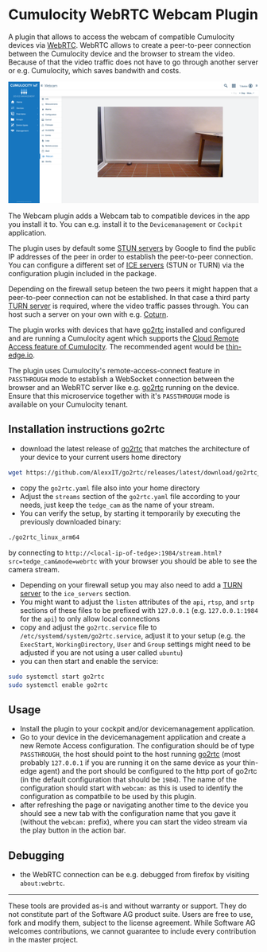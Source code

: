 # Cumulocity WebRTC Webcam Plugin

A plugin that allows to access the webcam of compatible Cumulocity devices via [WebRTC](https://en.wikipedia.org/wiki/WebRTC).
WebRTC allows to create a peer-to-peer connection between the Cumulocity device and the browser to stream the video.
Because of that the video traffic does not have to go through another server or e.g. Cumulocity, which saves bandwith and costs.

![](images/webcam.png)

The Webcam plugin adds a Webcam tab to compatible devices in the app you install it to. You can e.g. install it to the `Devicemanagement` or `Cockpit` application.

The plugin uses by default some [STUN servers](https://de.wikipedia.org/wiki/Session_Traversal_Utilities_for_NAT) by Google to find the public IP addresses of the peer in order to establish the peer-to-peer connection. You can configure a different set of [ICE servers](https://en.wikipedia.org/wiki/Interactive_Connectivity_Establishment) (STUN or TURN) via the configuration plugin included in the package.

Depending on the firewall setup beteen the two peers it might happen that a peer-to-peer connection can not be established.
In that case a third party [TURN server](https://en.wikipedia.org/wiki/Traversal_Using_Relays_around_NAT) is required, where the video traffic passes through. You can host such a server on your own with e.g. [Coturn](https://github.com/coturn/coturn).

The plugin works with devices that have [go2rtc](https://github.com/AlexxIT/go2rtc) installed and configured and are running a Cumulocity agent which supports the [Cloud Remote Access feature of Cumulocity](https://cumulocity.com/docs/cloud-remote-access/cra-general-aspects/). The recommended agent would be [thin-edge.io](https://thin-edge.io/).

The plugin uses Cumulocity's remote-access-connect feature in `PASSTHROUGH` mode to establish a WebSocket connection between the browser and an WebRTC server like e.g. [go2rtc](https://github.com/AlexxIT/go2rtc) running on the device. Ensure that this microservice together with it's `PASSTHROUGH` mode is available on your Cumulocity tenant.

## Installation instructions go2rtc

- download the latest release of [go2rtc](https://github.com/AlexxIT/go2rtc/releases) that matches the architecture of your device to your current users home directory
```bash
wget https://github.com/AlexxIT/go2rtc/releases/latest/download/go2rtc_linux_arm64
```
- copy the `go2rtc.yaml` file also into your home directory
- Adjust the `streams` section of the `go2rtc.yaml` file according to your needs, just keep the `tedge_cam` as the name of your stream.
- You can verify the setup, by starting it temporarily by executing the previously downloaded binary:
```bash
./go2rtc_linux_arm64
```
by connecting to `http://<local-ip-of-tedge>:1984/stream.html?src=tedge_cam&mode=webrtc` with your browser you should be able to see the camera stream.
- Depending on your firewall setup you may also need to add a [TURN server](https://en.wikipedia.org/wiki/Traversal_Using_Relays_around_NAT) to the `ice_servers` section.
- You might want to adjust the `listen` attributes of the `api`, `rtsp`, and `srtp` sections of these files to be prefixed with `127.0.0.1` (e.g. `127.0.0.1:1984` for the `api`) to only allow local connections
- copy and adjust the `go2rtc.service` file to `/etc/systemd/system/go2rtc.service`, adjust it to your setup (e.g. the `ExecStart`, `WorkingDirectory`, `User` and `Group` settings might need to be adjusted if you are not using a user called `ubuntu`)
- you can then start and enable the service:
```bash
sudo systemctl start go2rtc
sudo systemctl enable go2rtc
```

## Usage

- Install the plugin to  your cockpit and/or devicemanagement application.
- Go to your device in the devicemanagement application and create a new Remote Access configuration.
The configuration should be of type `PASSTHROUGH`, the host should point to the host running [go2rtc](https://github.com/AlexxIT/go2rtc) (most probably `127.0.0.1` if you are running it on the same device as your thin-edge agent) and the port should be configured to the http port of go2rtc (in the default configuration that should be `1984`).
The name of the configuration should start with `webcam:` as this is used to identify the configuration as compatbile to be used by this plugin.
- after refreshing the page or navigating another time to the device you should see a new tab with the configuration name that you gave it (without the `webcam:` prefix), where you can start the video stream via the play button in the action bar.

## Debugging

- the WebRTC connection can be e.g. debugged from firefox by visiting `about:webrtc`.

---

These tools are provided as-is and without warranty or support. They do not constitute part of the Software AG product suite. Users are free to use, fork and modify them, subject to the license agreement. While Software AG welcomes contributions, we cannot guarantee to include every contribution in the master project.
